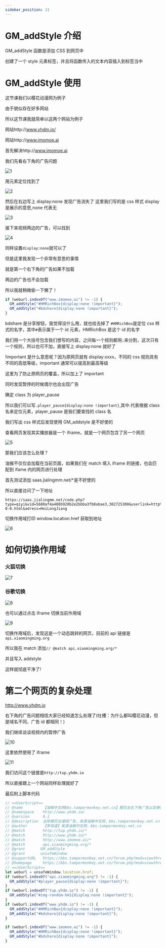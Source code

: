 ```yaml
---
sidebar_position: 11
---
```


# GM_addStyle 介绍

GM_addStyle 函数是添加 CSS 到网页中

创建了一个 style 元素标签，并且将函数传入的文本内容插入到标签当中

# GM_addStyle 使用

这节课我们以樱花动漫网为例子

由于貌似存在好多网站

所以这节课我就简单以这两个网站为例子

网站http://www.yhdm.io/

网站http://www.imomoe.ai

首先解决http://www.imomoe.ai

我们先看右下角的广告问题

![1](./img/11/1.png)

用元素定位找到了

![2](./img/11/2.png)

然后在右边写上 display:none 发现广告消失了
这里我们写的是 css 样式
display 是展示的意思,none 代表无

![3](./img/11/3.png)

接下来视频两边的广告，可以找到

![4](./img/11/4.png)

同样设置`display:none`就可以了

但是这里我发现一个非常有意思的事情

就是第一个右下角的广告如果不加载

两边的广告也不会加载

所以我就稍微偷一下懒了！

```js
if (weburl.indexOf("www.imomoe.ai") != -1) {
  GM_addStyle("#HMRichBox{display:none !important}");
  GM_addStyle("#bdshare{display:none !important}");
}
```

bdshare 是分享按钮，我觉得没什么用，就也给去掉了
`#HMRichBox`是定位 css 样式的名字，其中`#`表示属于一个 id 元素，HMRichBox 是这个 id 的名字

我们用一个大括号包含我们想写的内容，之间每一个规则都用`;`来分割，这次只有一个规则，所以也可不加，直接写上 display:none 就好了

!important 是什么意思呢？因为原网页就有 display:xxxx，不同的 css 规则具有不同的高低等级，important 通常可以提高到最高等级

这里为了防止原网页的覆盖，所以加上了 important

同时发现暂停的时候偶尔也会出现广告

确定 class 为 player_pause

所以我们可以写`.player_pause{display:none !important}`,其中.代表根据 class 名来定位元素，player_pause 是我们要查找的 class 名

我们写出 css 样式后发现使用 GM_addstyle 是不好使的

查看网页发现其实播放器是一个 iframe，就是一个网页包含了另一个网页

![5](./img/11/5.png)

那我们应该怎么处理？

油猴不仅仅会加载在当前页面，如果我们在 match 填入 iframe 的链接，也会匹配到 ifame 内的网页进行处理

首先测试添加 saas.jialingmm.net/\*是不好使的

所以直接访问了一下地址

```
https://saas.jialingmm.net/code.php?type=qiyi&vid=5680af4a488b920b2e2bbba3fb8abae3,302725300&userlink=http%3A%2F%2Fwww.imomoe.ai%2Fplayer%2F209-0-0.html&adress=HeiLongJiang
```

切换作用域打印 window.location.href 获取到地址

![6](./img/11/6.png)

# 如何切换作用域

### 火狐切换

![7](./img/11/7.png)

### 谷歌切换

![8](./img/11/8.png)

也可以通过点击 iframe 切换当前作用域

![9](./img/11/9.png)

切换作用域后，发现这是一个动态跳转的网页，目前的 api 链接是`api.xiaomingming.org`

所以我在 match 添加`// @match api.xiaomingming.org/*`

并且写入 addstyle

这样就彻底干净了!

# 第二个网页的复杂处理

http://www.yhdm.io

右下角的广告问题相信大家已经知道怎么处理了(吐槽：为什么都叫樱花动漫，但是域名不同，广告 id 都相同！)

我们继续谈谈视频内的暂停广告

![10](./img/11/10.png)

这里依然使用了 iframe

![11](./img/11/11.png)

我们访问这个链接是`http://tup.yhdm.io`

所以直接跟上一个网站同样处理就好了

最后附上脚本代码

```js
// ==UserScript==
// @name         【油猴中文网bbs.tampermonkey.net.cn】樱花去右下角广告以及弹窗
// @namespace    http://www.yhdm.io/
// @version      0.1
// @description  去除樱花动漫网广告，来源油猴中文网，bbs.tampermonkey.net.cn
// @author       【李恒道】来源油猴中文网，bbs.tampermonkey.net.cn
// @match        http://tup.yhdm.io/*
// @match        http://www.yhdm.io/*
// @match        http://www.imomoe.ai/*
// @match        api.xiaomingming.org/*
// @grant       GM_addStyle
// @grant       unsafeWindow
// @supportURL   https://bbs.tampermonkey.net.cn/forum.php?mod=viewthread&tid=270
// @homepage     https://bbs.tampermonkey.net.cn/forum.php?mod=viewthread&tid=270
// ==/UserScript==
let weburl = unsafeWindow.location.href;
if (weburl.indexOf("api.xiaomingming.org") != -1) {
  GM_addStyle("#player_pause{display:none !important}");
}
if (weburl.indexOf("tup.yhdm.io") != -1) {
  GM_addStyle("#img-random-hm1{display:none !important}");
}
if (weburl.indexOf("www.yhdm.io") != -1) {
  GM_addStyle("#HMRichBox{display:none !important}");
  GM_addStyle("#bdshare{display:none !important}");
}

if (weburl.indexOf("www.imomoe.ai") != -1) {
  GM_addStyle("#HMRichBox{display:none !important}");
  GM_addStyle("#bdshare{display:none !important}");
}
```
